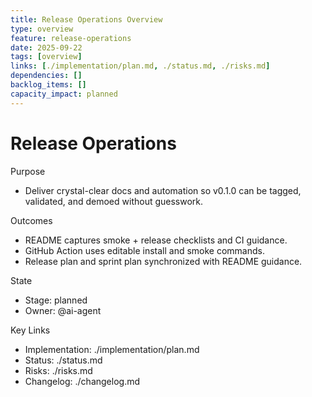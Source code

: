 ```yaml
---
title: Release Operations Overview
type: overview
feature: release-operations
date: 2025-09-22
tags: [overview]
links: [./implementation/plan.md, ./status.md, ./risks.md]
dependencies: []
backlog_items: []
capacity_impact: planned
---
```


# Release Operations

Purpose
- Deliver crystal-clear docs and automation so v0.1.0 can be tagged, validated, and demoed without guesswork.

Outcomes
- README captures smoke + release checklists and CI guidance.
- GitHub Action uses editable install and smoke commands.
- Release plan and sprint plan synchronized with README guidance.

State
- Stage: planned
- Owner: @ai-agent

Key Links
- Implementation: ./implementation/plan.md
- Status: ./status.md
- Risks: ./risks.md
- Changelog: ./changelog.md
